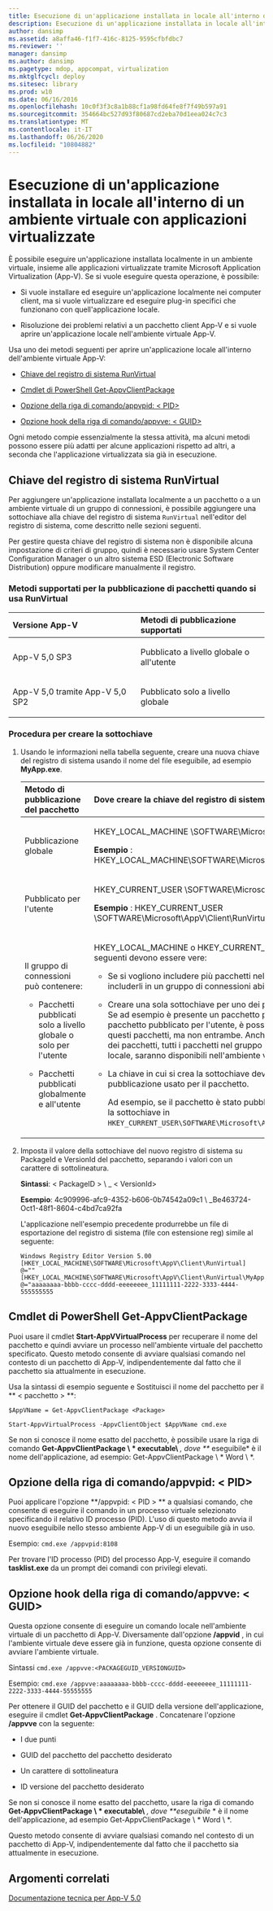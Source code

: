 ```yaml
---
title: Esecuzione di un'applicazione installata in locale all'interno di un ambiente virtuale con applicazioni virtualizzate
description: Esecuzione di un'applicazione installata in locale all'interno di un ambiente virtuale con applicazioni virtualizzate
author: dansimp
ms.assetid: a8affa46-f1f7-416c-8125-9595cfbfdbc7
ms.reviewer: ''
manager: dansimp
ms.author: dansimp
ms.pagetype: mdop, appcompat, virtualization
ms.mktglfcycl: deploy
ms.sitesec: library
ms.prod: w10
ms.date: 06/16/2016
ms.openlocfilehash: 10c0f3f3c8a1b88cf1a98fd64fe8f7f49b597a91
ms.sourcegitcommit: 354664bc527d93f80687cd2eba70d1eea024c7c3
ms.translationtype: MT
ms.contentlocale: it-IT
ms.lasthandoff: 06/26/2020
ms.locfileid: "10804882"
---
```

# Esecuzione di un'applicazione installata in locale all'interno di un ambiente virtuale con applicazioni virtualizzate


È possibile eseguire un'applicazione installata localmente in un ambiente virtuale, insieme alle applicazioni virtualizzate tramite Microsoft Application Virtualization (App-V). Se si vuole eseguire questa operazione, è possibile:

-   Si vuole installare ed eseguire un'applicazione localmente nei computer client, ma si vuole virtualizzare ed eseguire plug-in specifici che funzionano con quell'applicazione locale.

-   Risoluzione dei problemi relativi a un pacchetto client App-V e si vuole aprire un'applicazione locale nell'ambiente virtuale App-V.

Usa uno dei metodi seguenti per aprire un'applicazione locale all'interno dell'ambiente virtuale App-V:

-   [Chiave del registro di sistema RunVirtual](#bkmk-runvirtual-regkey)

-   [Cmdlet di PowerShell Get-AppvClientPackage](#bkmk-get-appvclientpackage-posh)

-   [Opzione della riga di comando/appvpid: &lt; PID&gt;](#bkmk-cl-switch-appvpid)

-   [Opzione hook della riga di comando/appvve: &lt; GUID&gt;](#bkmk-cl-hook-switch-appvve)

Ogni metodo compie essenzialmente la stessa attività, ma alcuni metodi possono essere più adatti per alcune applicazioni rispetto ad altri, a seconda che l'applicazione virtualizzata sia già in esecuzione.

## <a href="" id="bkmk-runvirtual-regkey"></a>Chiave del registro di sistema RunVirtual


Per aggiungere un'applicazione installata localmente a un pacchetto o a un ambiente virtuale di un gruppo di connessioni, è possibile aggiungere una sottochiave alla chiave del registro di sistema `RunVirtual` nell'editor del registro di sistema, come descritto nelle sezioni seguenti.

Per gestire questa chiave del registro di sistema non è disponibile alcuna impostazione di criteri di gruppo, quindi è necessario usare System Center Configuration Manager o un altro sistema ESD (Electronic Software Distribution) oppure modificare manualmente il registro.

### <a href="" id="bkmk-"></a>Metodi supportati per la pubblicazione di pacchetti quando si usa RunVirtual

<table>
<colgroup>
<col width="50%" />
<col width="50%" />
</colgroup>
<thead>
<tr class="header">
<th align="left">Versione App-V</th>
<th align="left">Metodi di pubblicazione supportati</th>
</tr>
</thead>
<tbody>
<tr class="odd">
<td align="left"><p>App-V 5,0 SP3</p></td>
<td align="left"><p>Pubblicato a livello globale o all'utente</p></td>
</tr>
<tr class="even">
<td align="left"><p>App-V 5,0 tramite App-V 5,0 SP2</p></td>
<td align="left"><p>Pubblicato solo a livello globale</p></td>
</tr>
</tbody>
</table>

 

### Procedura per creare la sottochiave

1.  Usando le informazioni nella tabella seguente, creare una nuova chiave del registro di sistema usando il nome del file eseguibile, ad esempio **MyApp.exe**.

    <table>
    <colgroup>
    <col width="50%" />
    <col width="50%" />
    </colgroup>
    <thead>
    <tr class="header">
    <th align="left">Metodo di pubblicazione del pacchetto</th>
    <th align="left">Dove creare la chiave del registro di sistema</th>
    </tr>
    </thead>
    <tbody>
    <tr class="odd">
    <td align="left"><p>Pubblicazione globale</p></td>
    <td align="left"><p>HKEY_LOCAL_MACHINE \SOFTWARE\Microsoft\AppV\Client\RunVirtual</p>
    <p><strong>Esempio </strong> : HKEY_LOCAL_MACHINE\SOFTWARE\Microsoft\AppV\Client\RunVirtual\MyApp.exe</p></td>
    </tr>
    <tr class="even">
    <td align="left"><p>Pubblicato per l'utente</p></td>
    <td align="left"><p>HKEY_CURRENT_USER \SOFTWARE\Microsoft\AppV\Client\RunVirtual</p>
    <p><strong>Esempio </strong> : HKEY_CURRENT_USER \SOFTWARE\Microsoft\AppV\Client\RunVirtual\MyApp.exe</p></td>
    </tr>
    <tr class="odd">
    <td align="left"><p>Il gruppo di connessioni può contenere:</p>
    <ul>
    <li><p>Pacchetti pubblicati solo a livello globale o solo per l'utente</p></li>
    <li><p>Pacchetti pubblicati globalmente e all'utente</p></li>
    </ul></td>
    <td align="left"><p>HKEY_LOCAL_MACHINE o HKEY_CURRENT_USER chiave, ma tutte le operazioni seguenti devono essere vere:</p>
    <ul>
    <li><p>Se si vogliono includere più pacchetti nell'ambiente virtuale, è necessario includerli in un gruppo di connessioni abilitato.</p></li>
    <li><p>Creare una sola sottochiave per uno dei pacchetti nel gruppo di connessioni. Se ad esempio è presente un pacchetto pubblicato globalmente e un altro pacchetto pubblicato per l'utente, è possibile creare una sottochiave per uno di questi pacchetti, ma non entrambe. Anche se crei una sottochiave per solo uno dei pacchetti, tutti i pacchetti nel gruppo connessione, oltre all'applicazione locale, saranno disponibili nell'ambiente virtuale.</p></li>
    <li><p>La chiave in cui si crea la sottochiave deve corrispondere al metodo di pubblicazione usato per il pacchetto.</p>
    <p>Ad esempio, se il pacchetto è stato pubblicato per l'utente, è necessario creare la sottochiave in <code>HKEY_CURRENT_USER\SOFTWARE\Microsoft\AppV\Client\RunVirtual</code> .</p></li>
    </ul></td>
    </tr>
    </tbody>
    </table>

     

2.  Imposta il valore della sottochiave del nuovo registro di sistema su PackageId e VersionId del pacchetto, separando i valori con un carattere di sottolineatura.

    **Sintassi**: &lt; PackageID &gt; \ _ &lt; VersionId&gt;

    **Esempio**: 4c909996-afc9-4352-b606-0b74542a09c1 \ _Be463724-Oct1-48f1-8604-c4bd7ca92fa

    L'applicazione nell'esempio precedente produrrebbe un file di esportazione del registro di sistema (file con estensione reg) simile al seguente:

    ``` syntax
    Windows Registry Editor Version 5.00 
    [HKEY_LOCAL_MACHINE\SOFTWARE\Microsoft\AppV\Client\RunVirtual] 
    @="" 
    [HKEY_LOCAL_MACHINE\SOFTWARE\Microsoft\AppV\Client\RunVirtual\MyApp.exe] 
    @="aaaaaaaa-bbbb-cccc-dddd-eeeeeeee_11111111-2222-3333-4444-555555555
    ```

## <a href="" id="bkmk-get-appvclientpackage-posh"></a>Cmdlet di PowerShell Get-AppvClientPackage


Puoi usare il cmdlet **Start-AppVVirtualProcess** per recuperare il nome del pacchetto e quindi avviare un processo nell'ambiente virtuale del pacchetto specificato. Questo metodo consente di avviare qualsiasi comando nel contesto di un pacchetto di App-V, indipendentemente dal fatto che il pacchetto sia attualmente in esecuzione.

Usa la sintassi di esempio seguente e Sostituisci il nome del pacchetto per il ** &lt; pacchetto &gt; **:

`$AppVName = Get-AppvClientPackage <Package>`

`Start-AppvVirtualProcess -AppvClientObject $AppVName cmd.exe`

Se non si conosce il nome esatto del pacchetto, è possibile usare la riga di comando **Get-AppvClientPackage \ * executable\\** <em> , dove ** </em> eseguibile* è il nome dell'applicazione, ad esempio: Get-AppvClientPackage \ * Word \ *.

## <a href="" id="bkmk-cl-switch-appvpid"></a>Opzione della riga di comando/appvpid: &lt; PID&gt;


Puoi applicare l'opzione **/appvpid: &lt; PID &gt; ** a qualsiasi comando, che consente di eseguire il comando in un processo virtuale selezionato specificando il relativo ID processo (PID). L'uso di questo metodo avvia il nuovo eseguibile nello stesso ambiente App-V di un eseguibile già in uso.

Esempio: `cmd.exe /appvpid:8108`

Per trovare l'ID processo (PID) del processo App-V, eseguire il comando **tasklist.exe** da un prompt dei comandi con privilegi elevati.

## <a href="" id="bkmk-cl-hook-switch-appvve"></a>Opzione hook della riga di comando/appvve: &lt; GUID&gt;


Questa opzione consente di eseguire un comando locale nell'ambiente virtuale di un pacchetto di App-V. Diversamente dall'opzione **/appvid** , in cui l'ambiente virtuale deve essere già in funzione, questa opzione consente di avviare l'ambiente virtuale.

Sintassi `cmd.exe /appvve:<PACKAGEGUID_VERSIONGUID>`

Esempio: `cmd.exe /appvve:aaaaaaaa-bbbb-cccc-dddd-eeeeeeee_11111111-2222-3333-4444-55555555`

Per ottenere il GUID del pacchetto e il GUID della versione dell'applicazione, eseguire il cmdlet **Get-AppvClientPackage** . Concatenare l'opzione **/appvve** con la seguente:

-   I due punti

-   GUID del pacchetto del pacchetto desiderato

-   Un carattere di sottolineatura

-   ID versione del pacchetto desiderato

Se non si conosce il nome esatto del pacchetto, usare la riga di comando **Get-AppvClientPackage \ * executable\\** <em> , dove **eseguibile </em> * è il nome dell'applicazione, ad esempio Get-AppvClientPackage \ * Word \ *.

Questo metodo consente di avviare qualsiasi comando nel contesto di un pacchetto di App-V, indipendentemente dal fatto che il pacchetto sia attualmente in esecuzione.






## Argomenti correlati


[Documentazione tecnica per App-V 5.0](technical-reference-for-app-v-50.md)

 

 





